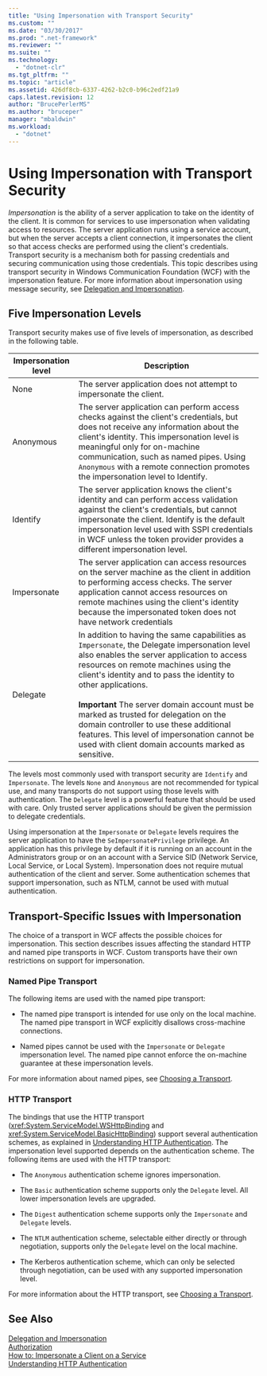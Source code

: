 ```yaml
---
title: "Using Impersonation with Transport Security"
ms.custom: ""
ms.date: "03/30/2017"
ms.prod: ".net-framework"
ms.reviewer: ""
ms.suite: ""
ms.technology: 
  - "dotnet-clr"
ms.tgt_pltfrm: ""
ms.topic: "article"
ms.assetid: 426df8cb-6337-4262-b2c0-b96c2edf21a9
caps.latest.revision: 12
author: "BrucePerlerMS"
ms.author: "bruceper"
manager: "mbaldwin"
ms.workload: 
  - "dotnet"
---
```

# Using Impersonation with Transport Security
*Impersonation* is the ability of a server application to take on the identity of the client. It is common for services to use impersonation when validating access to resources. The server application runs using a service account, but when the server accepts a client connection, it impersonates the client so that access checks are performed using the client's credentials. Transport security is a mechanism both for passing credentials and securing communication using those credentials. This topic describes using transport security in Windows Communication Foundation (WCF) with the impersonation feature. For more information about impersonation using message security, see [Delegation and Impersonation](../../../../docs/framework/wcf/feature-details/delegation-and-impersonation-with-wcf.md).  
  
## Five Impersonation Levels  
 Transport security makes use of five levels of impersonation, as described in the following table.  
  
|Impersonation level|Description|  
|-------------------------|-----------------|  
|None|The server application does not attempt to impersonate the client.|  
|Anonymous|The server application can perform access checks against the client's credentials, but does not receive any information about the client's identity. This impersonation level is meaningful only for on-machine communication, such as named pipes. Using `Anonymous` with a remote connection promotes the impersonation level to Identify.|  
|Identify|The server application knows the client's identity and can perform access validation against the client's credentials, but cannot impersonate the client. Identify is the default impersonation level used with SSPI credentials in WCF unless the token provider provides a different impersonation level.|  
|Impersonate|The server application can access resources on the server machine as the client in addition to performing access checks. The server application cannot access resources on remote machines using the client's identity because the impersonated token does not have network credentials|  
|Delegate|In addition to having the same capabilities as `Impersonate`, the Delegate impersonation level also enables the server application to access resources on remote machines using the client's identity and to pass the identity to other applications.<br /><br /> **Important** The server domain account must be marked as trusted for delegation on the domain controller to use these additional features. This level of impersonation cannot be used with client domain accounts marked as sensitive.|  
  
 The levels most commonly used with transport security are `Identify` and `Impersonate`. The levels `None` and `Anonymous` are not recommended for typical use, and many transports do not support using those levels with authentication. The `Delegate` level is a powerful feature that should be used with care. Only trusted server applications should be given the permission to delegate credentials.  
  
 Using impersonation at the `Impersonate` or `Delegate` levels requires the server application to have the `SeImpersonatePrivilege` privilege. An application has this privilege by default if it is running on an account in the Administrators group or on an account with a Service SID (Network Service, Local Service, or Local System). Impersonation does not require mutual authentication of the client and server. Some authentication schemes that support impersonation, such as NTLM, cannot be used with mutual authentication.  
  
## Transport-Specific Issues with Impersonation  
 The choice of a transport in WCF affects the possible choices for impersonation. This section describes issues affecting the standard HTTP and named pipe transports in WCF. Custom transports have their own restrictions on support for impersonation.  
  
### Named Pipe Transport  
 The following items are used with the named pipe transport:  
  
-   The named pipe transport is intended for use only on the local machine. The named pipe transport in WCF explicitly disallows cross-machine connections.  
  
-   Named pipes cannot be used with the `Impersonate` or `Delegate` impersonation level. The named pipe cannot enforce the on-machine guarantee at these impersonation levels.  
  
 For more information about named pipes, see [Choosing a Transport](../../../../docs/framework/wcf/feature-details/choosing-a-transport.md).  
  
### HTTP Transport  
 The bindings that use the HTTP transport (<xref:System.ServiceModel.WSHttpBinding> and <xref:System.ServiceModel.BasicHttpBinding>) support several authentication schemes, as explained in [Understanding HTTP Authentication](../../../../docs/framework/wcf/feature-details/understanding-http-authentication.md). The impersonation level supported depends on the authentication scheme. The following items are used with the HTTP transport:  
  
-   The `Anonymous` authentication scheme ignores impersonation.  
  
-   The `Basic` authentication scheme supports only the `Delegate` level. All lower impersonation levels are upgraded.  
  
-   The `Digest` authentication scheme supports only the `Impersonate` and `Delegate` levels.  
  
-   The `NTLM` authentication scheme, selectable either directly or through negotiation, supports only the `Delegate` level on the local machine.  
  
-   The Kerberos authentication scheme, which can only be selected through negotiation, can be used with any supported impersonation level.  
  
 For more information about the HTTP transport, see [Choosing a Transport](../../../../docs/framework/wcf/feature-details/choosing-a-transport.md).  
  
## See Also  
 [Delegation and Impersonation](../../../../docs/framework/wcf/feature-details/delegation-and-impersonation-with-wcf.md)  
 [Authorization](../../../../docs/framework/wcf/feature-details/authorization-in-wcf.md)  
 [How to: Impersonate a Client on a Service](../../../../docs/framework/wcf/how-to-impersonate-a-client-on-a-service.md)  
 [Understanding HTTP Authentication](../../../../docs/framework/wcf/feature-details/understanding-http-authentication.md)

